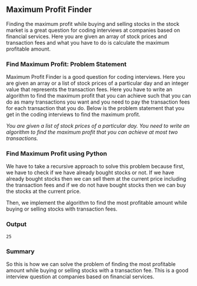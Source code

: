 ## Maximum Profit Finder

Finding the maximum profit while buying and selling stocks in the stock market is a great question for coding interviews at companies based on financial services. Here you are given an array of stock prices and transaction fees and what you have to do is calculate the maximum profitable amount.

### Find Maximum Profit: Problem Statement

Maximum Profit Finder is a good question for coding interviews. Here you are given an array or a list of stock prices of a particular day and an integer value that represents the transaction fees. Here you have to write an algorithm to find the maximum profit that you can achieve such that you can do as many transactions you want and you need to pay the transaction fees for each transaction that you do. Below is the problem statement that you get in the coding interviews to find the maximum profit.

*You are given a list of stock prices of a particular day. You need to write an algorithm to find the maximum profit that you can achieve at most two transactions.*

### Find Maximum Profit using Python

We have to take a recursive approach to solve this problem because first, we have to check if we have already bought stocks or not. If we have already bought stocks then we can sell them at the current price including the transaction fees and if we do not have bought stocks then we can buy the stocks at the current price.

Then, we implement the algorithm to find the most profitable amount while buying or selling stocks with transaction fees.

### Output

```
25
```

### Summary

So this is how we can solve the problem of finding the most profitable amount while buying or selling stocks with a transaction fee. This is a good interview question at companies based on financial services.